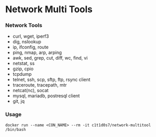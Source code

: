 Network Multi Tools
===================

### Network Tools
- curl, wget, iperf3
- dig, nslookup
- ip, ifconfig, route
- ping, nmap, arp, arping
- awk, sed, grep, cut, diff, wc, find, vi
- netstat, ss
- gzip, cpio
- tcpdump
- telnet, ssh, scp, sftp, ftp, rsync client
- traceroute, tracepath, mtr
- netcat(nc), socat
- mysql, mariadb, postresql client
- git, jq

### Usage
```shell
docker run --name <CON_NAME> --rm -it c1t1d0s7/network-multitool /bin/bash
```
